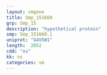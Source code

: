 ```yaml
---
layout: smgene
title: Smp_151660
grp: Smp_15
description: "hypothetical protein"
smp: Smp_151660.1
uniprot: "G4V5W1"
length:  2052
cdd: "ns"
kk: ns
categories: sm
---
```

